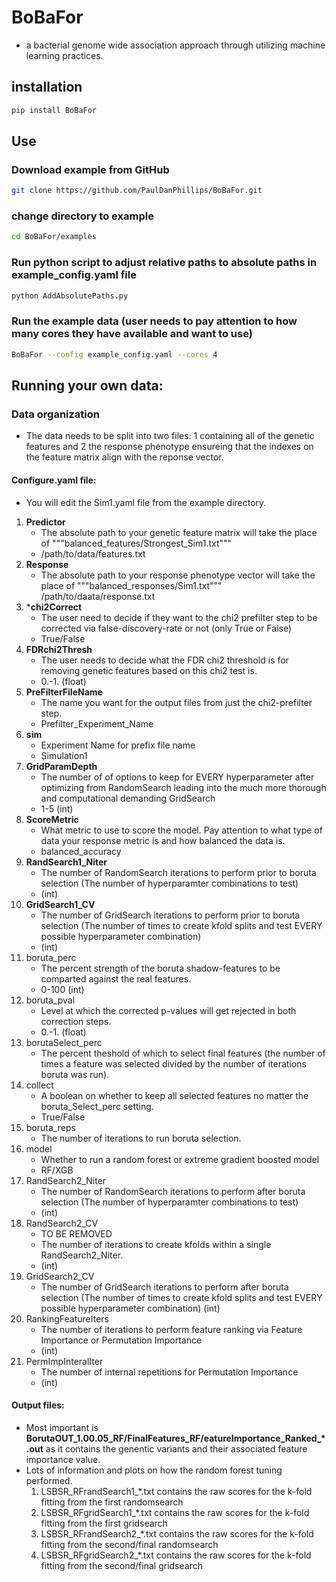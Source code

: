 # BoBaFor
* a bacterial genome wide association approach through utilizing machine learning practices.
## installation
```bash
pip install BoBaFor
```
## Use
### Download example from GitHub
```bash
git clone https://github.com/PaulDanPhillips/BoBaFor.git
```
### **c**hange **d**irectory to example
```bash
cd BoBaFor/examples
```
### Run python script to adjust relative paths to absolute paths in example_config.yaml file
```bash
python AddAbsolutePaths.py
```
### Run the example data (user needs to pay attention to how many cores they have available and want to use)
```bash
BoBaFor --config example_config.yaml --cores 4
```
## Running your own data:
### Data organization
* The data needs to be split into two files: 1 containing all of the genetic features and 2 the response phenotype ensureing that the indexes on the feature matrix align with the reponse vector.
#### Configure.yaml file:

* You will edit the Sim1.yaml file from the example directory.
1. **Predictor**
    * The absolute path to your genetic feature matrix will take the place of """balanced_features/Strongest_Sim1.txt"""
    * /path/to/data/features.txt
2. **Response**
    * The absolute path to your response phenotype vector will take the place of """balanced_responses/Sim1.txt"""
    /path/to/daata/response.txt
3. ***chi2Correct**
    * The user need to decide if they want to the chi2 prefilter step to be corrected via false-discovery-rate or not (only True or False)
    * True/False
4. **FDRchi2Thresh**
    * The user needs to decide what the FDR chi2 threshold is for removing genetic features based on this chi2 test is. 
    * 0.-1. (float)
5. **PreFilterFileName**
    * The name you want for the output files from just the chi2-prefilter step.
    * Prefilter_Experiment_Name
6. **sim**
    * Experiment Name for prefix file name 
    * Simulation1
7. **GridParamDepth**
    * The number of of options to keep for EVERY hyperparameter after optimizing from RandomSearch leading into the much more thorough and computational demanding GridSearch
    * 1-5 (int)
8. **ScoreMetric**
    * What metric to use to score the model. Pay attention to what type of data your response metric is and how balanced the data is.
    * balanced_accuracy
9. **RandSearch1_Niter**
    * The number of RandomSearch iterations to perform prior to boruta selection (The number of hyperparamter combinations to test)
    * (int)
10. **GridSearch1_CV**
    * The number of GridSearch iterations to perform prior to boruta selection (The number of times to create kfold splits and test EVERY possible hyperparameter combination)
    * (int)
11. boruta_perc
    * The percent strength of the boruta shadow-features to be comparted against the real features.
    * 0-100 (int)
12. boruta_pval
    * Level at which the corrected p-values will get rejected in both correction steps.
    * 0.-1. (float)
13. borutaSelect_perc
    * The percent theshold of which to select final features (the number of times a feature was selected divided by the number of iterations boruta was run).
14. collect
    * A boolean on whether to keep all selected features no matter the boruta_Select_perc setting.
    * True/False 
15. boruta_reps
    * The number of iterations to run boruta selection.
16. model
    * Whether to run a random forest or extreme gradient boosted model
    * RF/XGB
17. RandSearch2_Niter
    * The number of RandomSearch iterations to perform after boruta selection (The number of hyperparamter combinations to test)
    * (int)
18. RandSearch2_CV
    * TO BE REMOVED
    * The number of iterations to create kfolds within a single RandSearch2_Niter.
    * (int)
19. GridSearch2_CV
    * The number of GridSearch iterations to perform after boruta selection (The number of times to create kfold splits and test EVERY possible hyperparameter combination)
    (int)
20. RankingFeatureIters
    * The number of iterations to perform feature ranking via Feature Importance or Permutation Importance
    * (int)
21. PermImpInteralIter
    * The number of internal repetitions for Permutation Importance
    * (int)

#### Output files:
* Most important is **BorutaOUT_1.00.05_RF/FinalFeatures_RF/eatureImportance_Ranked_*.out** as it contains the genentic variants and their associated feature importance value.
* Lots of information and plots on how the random forest tuning performed.
    1. LSBSR_RFrandSearch1_*.txt contains the raw scores for the k-fold fitting from the first randomsearch
    2. LSBSR_RFgridSearch1_*.txt contains the raw scores for the k-fold fitting from the first gridsearch
    3. LSBSR_RFrandSearch2_*.txt contains the raw scores for the k-fold fitting from the second/final randomsearch
    4. LSBSR_RFgridSearch2_*.txt contains the raw scores for the k-fold fitting from the second/final gridsearch